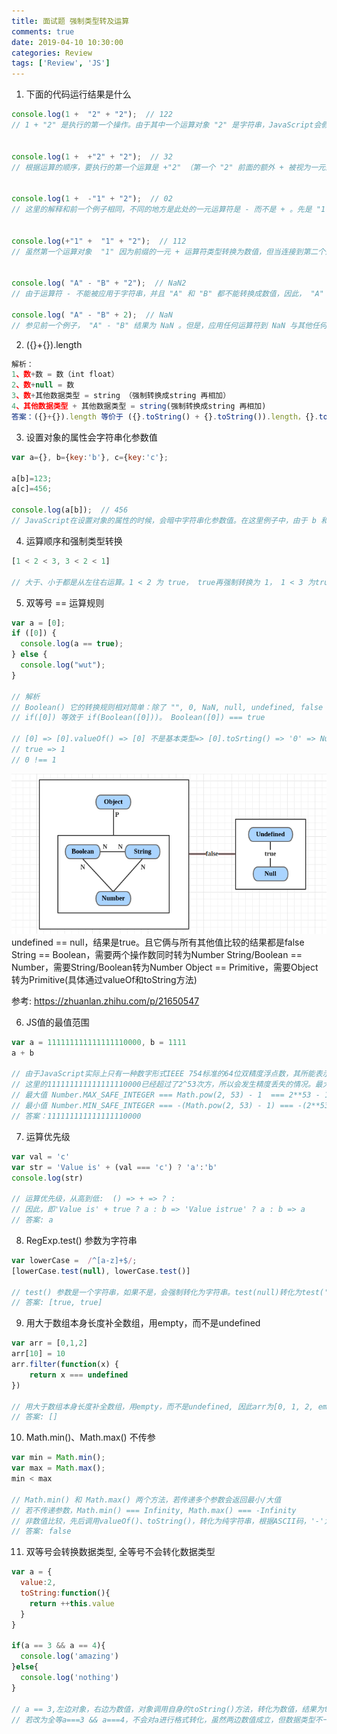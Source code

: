 ```yaml
---
title: 面试题 强制类型转及运算
comments: true
date: 2019-04-10 10:30:00
categories: Review
tags: ['Review', 'JS']
---
```


1. 下面的代码运行结果是什么
```JavaScript
console.log(1 +  "2" + "2");  // 122
// 1 + "2" 是执行的第一个操作。由于其中一个运算对象 "2" 是字符串，JavaScript会假设它需要执行字符串连接，因此，会将  1 的类转换为 "1"  ，  1+"2" 结果就是 "12" 。然后， "12"+"2" 就是 "122" 。


console.log(1 +  +"2" + "2");  // 32
// 根据运算的顺序，要执行的第一个运算是 +"2" （第一个 "2" 前面的额外 + 被视为一元运算符）。因此，JavaScript将 "2" 的类型转换为数字，然后应用一元 + 号（即将其视为一个正数）。其结果就是得到一个数字 2 ，接下来的运算就是 1 + 2 ，这当然是 3。


console.log(1 +  -"1" + "2");  // 02
// 这里的解释和前一个例子相同，不同的地方是此处的一元运算符是 - 而不是 + 。先是 "1" 变为 1 ，然后当应用 - 时又变为了 -1 ，然后将其与 1 相加，结果为 0 ，再将其转换为字符串，连接最后的  "2"  运算对象，得到 "02" 。


console.log(+"1" +  "1" + "2");  // 112
// 虽然第一个运算对象  "1" 因为前缀的一元 + 运算符类型转换为数值，但当连接到第二个运算对象 "1" 的时候，又立即转换回字符串，然后又和最后的运算对象 "2"  连接，产生了字符串  "112" 。


console.log( "A" - "B" + "2");  // NaN2
// 由于运算符 - 不能被应用于字符串，并且 "A" 和 "B" 都不能转换成数值，因此， "A" - "B" 的结果是 NaN  ，然后再和字符串 "2"  连接，得到 "NaN2" 

console.log( "A" - "B" + 2);  // NaN
// 参见前一个例子， "A" - "B" 结果为 NaN 。但是，应用任何运算符到 NaN 与其他任何的数字运算对象，结果仍然是 NaN 。

```

2. ({}+{}).length
```JavaScript
解析：
1、数+数 = 数（int float）
2、数+null = 数
3、数+其他数据类型 = string （强制转换成string 再相加）
4、其他数据类型 + 其他数据类型 = string(强制转换成string 再相加)
答案：({}+{}).length 等价于 ({}.toString() + {}.toString()).length，{}.toString()的值为[object Object]，所以最后结果为30。
```

3. 设置对象的属性会字符串化参数值
```JavaScript
var a={}, b={key:'b'}, c={key:'c'};

a[b]=123;
a[c]=456;

console.log(a[b]);  // 456
// JavaScript在设置对象的属性的时候，会暗中字符串化参数值。在这里例子中，由于 b 和 c都是对象，把它们设置为对象a的参数，它们都将被转换为 "[object Object]"  。结果就是， a[b] 和 a[c] 都相当 "[object Object]"  ，而后者会将前者的值覆盖。因此，设置或引用 a[c] 和设置或引用 a[b] 完全相同。所以得到的答案是  456  。
```

4. 运算顺序和强制类型转换
```JavaScript
[1 < 2 < 3, 3 < 2 < 1]

// 大于、小于都是从左往右运算。1 < 2 为 true， true再强制转换为 1， 1 < 3 为true。 同理 3 < 2 为 false， false再强制转换为 0， 0 < 1 为true。 答案为 [true, true]。
```

5. 双等号 == 运算规则
```JavaScript
var a = [0];
if ([0]) {
  console.log(a == true);
} else {
  console.log("wut");
}

// 解析
// Boolean() 它的转换规则相对简单：除了 "", 0, NaN, null, undefined, false 几个值的转换结果为false，其他的值全部为true。所有对象（包括空对象）的布尔值都是true。
// if([0]) 等效于 if(Boolean([0]))。 Boolean([0]) === true

// [0] => [0].valueOf() => [0] 不是基本类型=> [0].toSrting() => '0' => Number('0') => 0
// true => 1
// 0 !== 1
```
![双等号==运算规则](/images/doubleequal-operationalrule.png)
undefined == null，结果是true。且它俩与所有其他值比较的结果都是false
String == Boolean，需要两个操作数同时转为Number
String/Boolean == Number，需要String/Boolean转为Number
Object == Primitive，需要Object转为Primitive(具体通过valueOf和toString方法)

参考: https://zhuanlan.zhihu.com/p/21650547


6. JS值的最值范围
```JavaScript
var a = 111111111111111110000, b = 1111
a + b

// 由于JavaScript实际上只有一种数字形式IEEE 754标准的64位双精度浮点数，其所能表示的整数范围为[-(2^53 - 1) ~ 2^53 - 1]。
// 这里的111111111111111110000已经超过了2^53次方，所以会发生精度丢失的情况。最大值与其他值相加后仍未最大值。
// 最大值 Number.MAX_SAFE_INTEGER === Math.pow(2, 53) - 1  === 2**53 - 1 === 9007199254740991
// 最小值 Number.MIN_SAFE_INTEGER === -(Math.pow(2, 53) - 1) === -(2**53 - 1) === -9007199254740991
// 答案：111111111111111110000
```

7. 运算优先级
```JavaScript
var val = 'c'
var str = 'Value is' + (val === 'c') ? 'a':'b'
console.log(str)

// 运算优先级，从高到低:  () => + => ? :
// 因此，即'Value is' + true ? a : b => 'Value istrue' ? a : b => a
// 答案: a
```

8. RegExp.test() 参数为字符串
```JavaScript
var lowerCase =  /^[a-z]+$/;
[lowerCase.test(null), lowerCase.test()]

// test() 参数是一个字符串，如果不是，会强制转化为字符串。test(null)转化为test('null')， test()转化为test('undefined').
// 答案: [true, true]
```

9. 用大于数组本身长度补全数组，用empty，而不是undefined
```JavaScript
var arr = [0,1,2]
arr[10] = 10
arr.filter(function(x) { 
    return x === undefined
})

// 用大于数组本身长度补全数组，用empty，而不是undefined, 因此arr为[0, 1, 2, empty × 7, 10]，没有undefined，filter结果为[]。
// 答案: []
```

10. Math.min()、Math.max() 不传参
```JavaScript
var min = Math.min();
var max = Math.max();
min < max

// Math.min() 和 Math.max() 两个方法，若传递多个参数会返回最小/大值
// 若不传递参数，Math.min() === Infinity, Math.max() === -Infinity
// 非数值比较，先后调用valueOf()、toString()，转化为纯字符串，根据ASCII码，'-'为45，'I'为75,故'Infinity' > '-Infinity'.
// 答案: false
```

11. 双等号会转换数据类型, 全等号不会转化数据类型
```JavaScript
var a = {
  value:2,
  toString:function(){
    return ++this.value
  }
}

if(a == 3 && a == 4){
  console.log('amazing')
}else{
  console.log('nothing')
}

// a == 3,左边对象，右边为数值，对象调用自身的toString()方法，转化为数值，结果为true; 同理a==4，有执行一次，结果也为true。答案为'amazing'.
// 若改为全等a===3 && a===4，不会对a进行格式转化，虽然两边数值成立，但数据类型不一样
```

